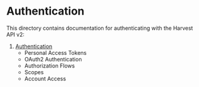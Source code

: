 # Authentication

This directory contains documentation for authenticating with the Harvest API v2:

1. [Authentication](01_authentication.md)
   - Personal Access Tokens
   - OAuth2 Authentication
   - Authorization Flows
   - Scopes
   - Account Access